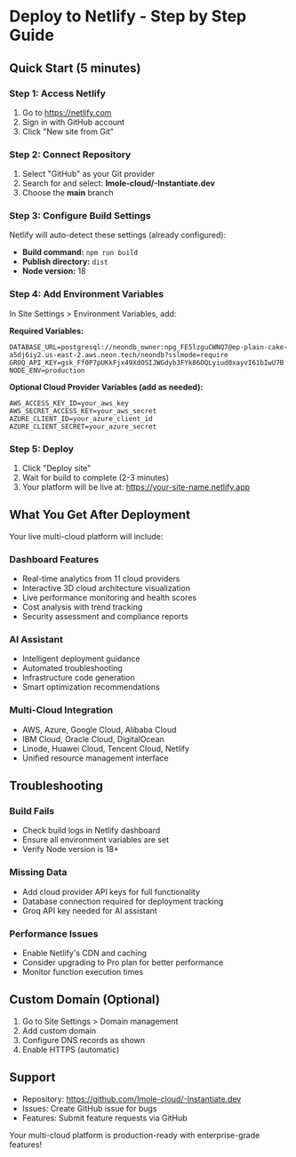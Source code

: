 # Deploy to Netlify - Step by Step Guide

## Quick Start (5 minutes)

### Step 1: Access Netlify
1. Go to https://netlify.com
2. Sign in with GitHub account
3. Click "New site from Git"

### Step 2: Connect Repository
1. Select "GitHub" as your Git provider
2. Search for and select: **Imole-cloud/-Instantiate.dev**
3. Choose the **main** branch

### Step 3: Configure Build Settings
Netlify will auto-detect these settings (already configured):
- **Build command:** `npm run build`
- **Publish directory:** `dist`
- **Node version:** 18

### Step 4: Add Environment Variables
In Site Settings > Environment Variables, add:

**Required Variables:**
```
DATABASE_URL=postgresql://neondb_owner:npg_FE5lzguCWNQ7@ep-plain-cake-a5dj6iy2.us-east-2.aws.neon.tech/neondb?sslmode=require
GROQ_API_KEY=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
NODE_ENV=production
```

**Optional Cloud Provider Variables (add as needed):**
```
AWS_ACCESS_KEY_ID=your_aws_key
AWS_SECRET_ACCESS_KEY=your_aws_secret
AZURE_CLIENT_ID=your_azure_client_id
AZURE_CLIENT_SECRET=your_azure_secret
```

### Step 5: Deploy
1. Click "Deploy site"
2. Wait for build to complete (2-3 minutes)
3. Your platform will be live at: https://your-site-name.netlify.app

## What You Get After Deployment

Your live multi-cloud platform will include:

### Dashboard Features
- Real-time analytics from 11 cloud providers
- Interactive 3D cloud architecture visualization
- Live performance monitoring and health scores
- Cost analysis with trend tracking
- Security assessment and compliance reports

### AI Assistant
- Intelligent deployment guidance
- Automated troubleshooting
- Infrastructure code generation
- Smart optimization recommendations

### Multi-Cloud Integration
- AWS, Azure, Google Cloud, Alibaba Cloud
- IBM Cloud, Oracle Cloud, DigitalOcean
- Linode, Huawei Cloud, Tencent Cloud, Netlify
- Unified resource management interface

## Troubleshooting

### Build Fails
- Check build logs in Netlify dashboard
- Ensure all environment variables are set
- Verify Node version is 18+

### Missing Data
- Add cloud provider API keys for full functionality
- Database connection required for deployment tracking
- Groq API key needed for AI assistant

### Performance Issues
- Enable Netlify's CDN and caching
- Consider upgrading to Pro plan for better performance
- Monitor function execution times

## Custom Domain (Optional)

1. Go to Site Settings > Domain management
2. Add custom domain
3. Configure DNS records as shown
4. Enable HTTPS (automatic)

## Support

- Repository: https://github.com/Imole-cloud/-Instantiate.dev
- Issues: Create GitHub issue for bugs
- Features: Submit feature requests via GitHub

Your multi-cloud platform is production-ready with enterprise-grade features!